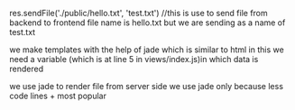 res.sendFile('./public/hello.txt', 'test.txt')
//this is use to send file from backend to frontend 
file name is hello.txt but we are sending as a name of test.txt

we make templates with the help of jade which is similar to html
in this we need a variable (which is at line 5 in views/index.js)in which data is rendered

we use jade to render file from server side
we use jade only because less code lines + most popular

